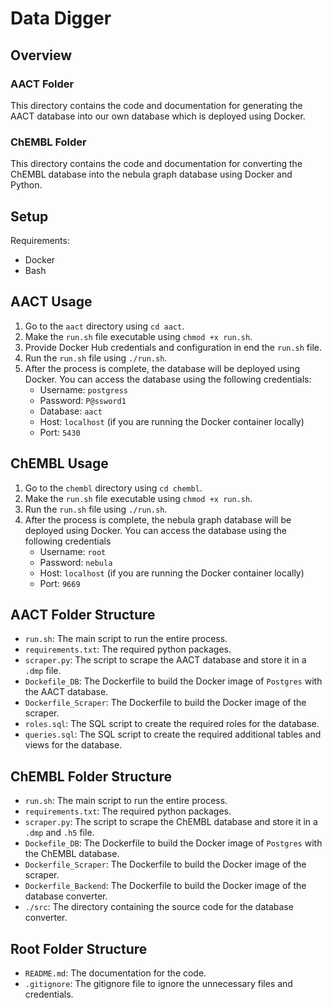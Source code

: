 # Data Digger

## Overview

### AACT Folder
This directory contains the code and documentation for generating the AACT database into our own database which is deployed using Docker.

### ChEMBL Folder
This directory contains the code and documentation for converting the ChEMBL database into the nebula graph database using Docker and Python.

## Setup
Requirements:
- Docker
- Bash

## AACT Usage
1. Go to the `aact` directory using `cd aact`.
2. Make the `run.sh` file executable using `chmod +x run.sh`.
3. Provide Docker Hub credentials and configuration in end the `run.sh` file.
4. Run the `run.sh` file using `./run.sh`.
5. After the process is complete, the database will be deployed using Docker. You can access the database using the following credentials:
    - Username: `postgress`
    - Password: `P@ssword1`
    - Database: `aact`
    - Host: `localhost` (if you are running the Docker container locally)
    - Port: `5430`


## ChEMBL Usage
1. Go to the `chembl` directory using `cd chembl`.
2. Make the `run.sh` file executable using `chmod +x run.sh`.
3. Run the `run.sh` file using `./run.sh`.
4. After the process is complete, the nebula graph database will be deployed using Docker. You can access the database using the following credentials
    - Username: `root`
    - Password: `nebula`
    - Host: `localhost` (if you are running the Docker container locally)
    - Port: `9669`

## AACT Folder Structure
- `run.sh`: The main script to run the entire process.
- `requirements.txt`: The required python packages.
- `scraper.py`: The script to scrape the AACT database and store it in a `.dmp` file.
- `Dockefile_DB`: The Dockerfile to build the Docker image of `Postgres` with the AACT database.
- `Dockerfile_Scraper`: The Dockerfile to build the Docker image of the scraper.
- `roles.sql`: The SQL script to create the required roles for the database.
- `queries.sql`: The SQL script to create the required additional tables and views for the database.


## ChEMBL Folder Structure
- `run.sh`: The main script to run the entire process.
- `requirements.txt`: The required python packages.
- `scraper.py`: The script to scrape the ChEMBL database and store it in a `.dmp` and `.h5` file.
- `Dockefile_DB`: The Dockerfile to build the Docker image of `Postgres` with the ChEMBL database.
- `Dockerfile_Scraper`: The Dockerfile to build the Docker image of the scraper.
- `Dockerfile_Backend`: The Dockerfile to build the Docker image of the database converter.
- `./src`: The directory containing the source code for the database converter.


## Root Folder Structure
- `README.md`: The documentation for the code.
- `.gitignore`: The gitignore file to ignore the unnecessary files and credentials.
